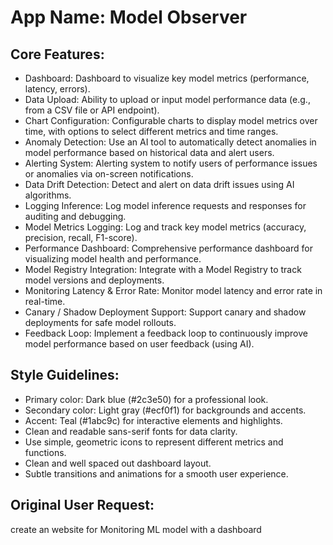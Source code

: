 # **App Name**: Model Observer

## Core Features:

- Dashboard: Dashboard to visualize key model metrics (performance, latency, errors).
- Data Upload: Ability to upload or input model performance data (e.g., from a CSV file or API endpoint).
- Chart Configuration: Configurable charts to display model metrics over time, with options to select different metrics and time ranges.
- Anomaly Detection: Use an AI tool to automatically detect anomalies in model performance based on historical data and alert users.
- Alerting System: Alerting system to notify users of performance issues or anomalies via on-screen notifications.
- Data Drift Detection: Detect and alert on data drift issues using AI algorithms.
- Logging Inference: Log model inference requests and responses for auditing and debugging.
- Model Metrics Logging: Log and track key model metrics (accuracy, precision, recall, F1-score).
- Performance Dashboard: Comprehensive performance dashboard for visualizing model health and performance.
- Model Registry Integration: Integrate with a Model Registry to track model versions and deployments.
- Monitoring Latency & Error Rate: Monitor model latency and error rate in real-time.
- Canary / Shadow Deployment Support: Support canary and shadow deployments for safe model rollouts.
- Feedback Loop: Implement a feedback loop to continuously improve model performance based on user feedback (using AI).

## Style Guidelines:

- Primary color: Dark blue (#2c3e50) for a professional look.
- Secondary color: Light gray (#ecf0f1) for backgrounds and accents.
- Accent: Teal (#1abc9c) for interactive elements and highlights.
- Clean and readable sans-serif fonts for data clarity.
- Use simple, geometric icons to represent different metrics and functions.
- Clean and well spaced out dashboard layout.
- Subtle transitions and animations for a smooth user experience.

## Original User Request:
create an website for Monitoring ML model with a dashboard
  